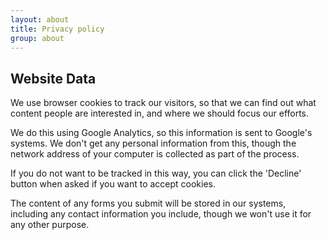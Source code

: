 ```yaml
---
layout: about
title: Privacy policy
group: about
---
```


## Website Data

We use browser cookies to track our visitors, so that we can find out what content
people are interested in, and where we should focus our efforts. 

We do this using Google Analytics, so this information is sent to Google's systems. 
We don't get any personal information from this, though the network address 
of your computer is collected as part of the process.

If you do not want to be tracked in this way, you can click the 'Decline' button
when asked if you want to accept cookies.

The content of any forms you submit will be stored in our systems, including any
contact information you include, though we won't use it for any other purpose.